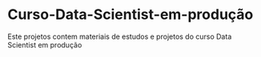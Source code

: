 # Curso-Data-Scientist-em-produção
Este projetos contem materiais de estudos e projetos do curso Data Scientist em produção
